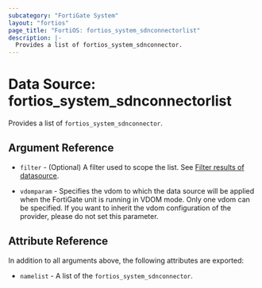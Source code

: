 ```yaml
---
subcategory: "FortiGate System"
layout: "fortios"
page_title: "FortiOS: fortios_system_sdnconnectorlist"
description: |-
  Provides a list of fortios_system_sdnconnector.
---
```


# Data Source: fortios_system_sdnconnectorlist
Provides a list of `fortios_system_sdnconnector`.

## Argument Reference

* `filter` - (Optional) A filter used to scope the list. See [Filter results of datasource](https://registry.terraform.io/providers/fortinetdev/fortios/latest/docs/guides/fgt_filter).

* `vdomparam` - Specifies the vdom to which the data source will be applied when the FortiGate unit is running in VDOM mode. Only one vdom can be specified. If you want to inherit the vdom configuration of the provider, please do not set this parameter.

## Attribute Reference

In addition to all arguments above, the following attributes are exported:

* `namelist` -  A list of the `fortios_system_sdnconnector`.
